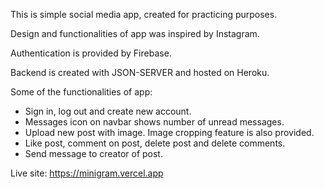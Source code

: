 This is simple social media app, created for practicing purposes.

Design and functionalities of app was inspired by Instagram.

Authentication is provided by Firebase.

Backend is created with JSON-SERVER and hosted on Heroku.

Some of the functionalities of app:
- Sign in, log out and create new account.
- Messages icon on navbar shows number of unread messages.
- Upload new post with image. Image cropping feature is also provided.
- Like post, comment on post, delete post and delete comments.
- Send message to creator of post.

Live site: https://minigram.vercel.app
